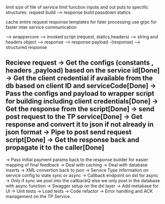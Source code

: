 limit size of file of service
limit function inputs and out puts to specific structures. request build --> response build
passdown statics

cache entire request response templates for fater processing
use grpc for faster inter service communication

--> wrappercore --> invoked script (request, statics,headers) --> string and headers object
--> response --> response payload -(response) --> structured response


Recieve request
-> Get the configs (constants , headers ,payload) based on the service id[Done]
-> Get the client credential if available from the db based on client ID and serviceCode[Done]
-> Pass the configs and payload to wrapper script for building including client credentials[Done]
-> Get the response from the script[Done]
-> send post request to the TP service[Done]
-> Get response and convert it to json if not already in json format
-> Pipe to post send request script[Done]
-> Get the response back and propagate it to the caller[Done]
------------------------------------------------------------------------------------------
-> Pass initial payment params back to the response builder for easier mapping of final feedback
-> Deal with caching
-> Deal with database inserts
-> XML convertion back to json
-> Service Type information on service config to state sync or async
-> Callback endpoint on dxl for async
-> Only if sync we post into the callbackQ else we only post in the database with async function
-> Swagger setup on the dxl layer
-> Add metabase for UI
-> Unit tests
-> Load tests
-> Code refactor
-> Error handling and ACK management on the TP Service.
